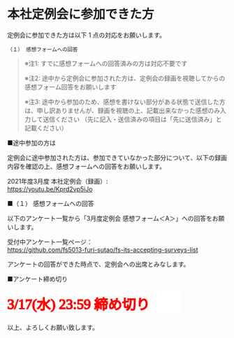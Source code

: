 # 本社定例会に参加できた方

定例会に参加できた方は以下 1 点の対応をお願いします。

``` console
（１） 感想フォームへの回答
```

> ※注1: すでに感想フォームへの回答済みの方は対応不要です
> 
> ※注2: 途中から定例会に参加された方は、定例会の録画を視聴してからの感想フォーム回答をお願いします
> 
> ※注3: 途中から参加のため、感想を書けない部分がある状態で送信した方は、申し訳ありませんが、録画を視聴の上、記載出来なかった感想のみ入力して送信ください
> （先に記入・送信済みの項目は「先に送信済み」と記載ください）

■途中参加の方は

定例会に途中参加された方は、参加できていなかった部分について、以下の録画内容を確認の上、感想フォームへの回答をお願いします。

2021年度3月度 本社定例会（録画）:  
https://youtu.be/Kprd2vp5iJo

■（１） 感想フォームへの回答

以下のアンケート一覧から「3月度定例会 感想フォーム＜A＞」への回答をお願いします。

受付中アンケート一覧ページ：  
https://github.com/fs5013-furi-sutao/fs-its-accepting-surveys-list

アンケートの回答ができた時点で、定例会への出席とみなします。

■アンケート締め切り

![3/17(水) 23:59 締め切り](./closing-monthly-meeting-2021-03-impressions.svg)

以上、よろしくお願い致します。
